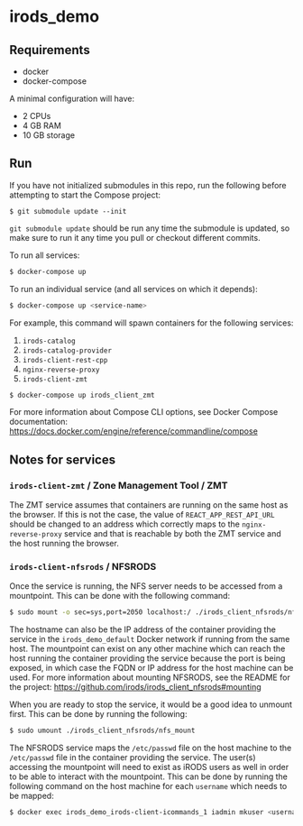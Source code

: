 # irods_demo

## Requirements

- docker
- docker-compose

A minimal configuration will have:

- 2 CPUs
- 4 GB RAM
- 10 GB storage

## Run

If you have not initialized submodules in this repo, run the following before attempting to start the Compose project:
```
$ git submodule update --init
```
`git submodule update` should be run any time the submodule is updated, so make sure to run it any time you pull or checkout different commits.

To run all services:
```bash
$ docker-compose up
```

To run an individual service (and all services on which it depends):
```bash
$ docker-compose up <service-name>
```

For example, this command will spawn containers for the following services:

1. `irods-catalog`
2. `irods-catalog-provider`
3. `irods-client-rest-cpp`
4. `nginx-reverse-proxy`
5. `irods-client-zmt`

```bash
$ docker-compose up irods_client_zmt
```

For more information about Compose CLI options, see Docker Compose documentation: https://docs.docker.com/engine/reference/commandline/compose

## Notes for services

### `irods-client-zmt` / Zone Management Tool / ZMT

The ZMT service assumes that containers are running on the same host as the browser. If this is not the case, the value of `REACT_APP_REST_API_URL` should be changed to an address which correctly maps to the `nginx-reverse-proxy` service and that is reachable by both the ZMT service and the host running the browser.

### `irods-client-nfsrods` / NFSRODS

Once the service is running, the NFS server needs to be accessed from a mountpoint. This can be done with the following command:
```bash
$ sudo mount -o sec=sys,port=2050 localhost:/ ./irods_client_nfsrods/nfs_mount
```
The hostname can also be the IP address of the container providing the service in the `irods_demo_default` Docker network if running from the same host. The mountpoint can exist on any other machine which can reach the host running the container providing the service because the port is being exposed, in which case the FQDN or IP address for the host machine can be used. For more information about mounting NFSRODS, see the README for the project: https://github.com/irods/irods_client_nfsrods#mounting

When you are ready to stop the service, it would be a good idea to unmount first. This can be done by running the following:
```bash
$ sudo umount ./irods_client_nfsrods/nfs_mount
```

The NFSRODS service maps the `/etc/passwd` file on the host machine to the `/etc/passwd` file in the container providing the service. The user(s) accessing the mountpoint will need to exist as iRODS users as well in order to be able to interact with the mountpoint. This can be done by running the following command on the host machine for each `username` which needs to be mapped:
```bash
$ docker exec irods_demo_irods-client-icommands_1 iadmin mkuser <username> rodsuser
```
